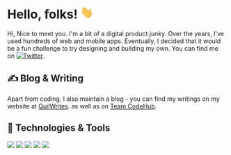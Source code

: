 
# Hello, folks! <img src="https://raw.githubusercontent.com/pranjalvkt/pranjalvkt/main/wave.gif" width="30px">

Hi, Nice to meet you.
I'm a bit of a digital product junky. Over the years, I've used hundreds of web and mobile apps. Eventually, I decided that it would be a fun challenge to try designing and building my own. You can find me on [![Twitter][1.2]][1].

## &#x270d; Blog & Writing

Apart from coding, I also maintain a blog - you can find my writings on my website at [QuilWrites](https://quillwrites.wordpress.com/). as well as on [Team CodeHub](https://teamcodehub.github.io/CodeHub.github.io/).

## 🔧 Technologies & Tools

![](https://img.shields.io/badge/Code-Java-yellowgreen)
![](https://img.shields.io/badge/Code-Python-yellowgreen)
![](https://img.shields.io/badge/Code-JavaScript-yellowgreen)
![](https://img.shields.io/badge/Code-Dart-yellowgreen)
![](https://img.shields.io/badge/Code-Cpp-yellowgreen)


<!-- links to social media icons -->

<!-- icons with padding -->

[1.1]: http://i.imgur.com/tXSoThF.png (twitter icon with padding)

<!-- icons without padding -->

[1.2]: http://i.imgur.com/wWzX9uB.png (twitter icon without padding)


<!-- links to your social media accounts -->

[1]: https://twitter.com/pranjalvkt
